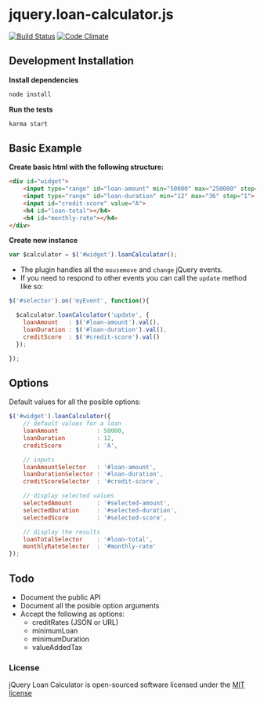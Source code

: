 # jquery.loan-calculator.js

[![Build Status](https://travis-ci.org/scrubmx/jquery.loan-calculator.svg?branch=master)](https://travis-ci.org/scrubmx/jquery.loan-calculator) [![Code Climate](https://codeclimate.com/github/scrubmx/jquery.loan-calculator/badges/gpa.svg)](https://codeclimate.com/github/scrubmx/jquery.loan-calculator)

## Development Installation
**Install dependencies**
```bash
node install
```

**Run the tests**
```bash
karma start
```

## Basic Example
**Create basic html with the following structure:**
```html
<div id="widget">
    <input type="range" id="loan-amount" min="50000" max="250000" step="1000">
    <input type="range" id="loan-duration" min="12" max="36" step="1">
    <input id="credit-score" value="A">
    <h4 id="loan-total"></h4>
    <h4 id="monthly-rate"></h4>
</div>
```

**Create new instance**
```js
var $calculator = $('#widget').loanCalculator();
```


* The plugin handles all the `mousemove` and `change` jQuery events.
* If you need to respond to other events you can call the `update` method like so:
```js
$('#selector').on('myEvent', function(){

  $calculator.loanCalculator('update', {
    loanAmount   : $('#loan-amount').val(),
    loanDuration : $('#loan-duration').val(),
    creditScore  : $('#credit-score').val()
  });

});
```

## Options
Default values for all the posible options:
```js
$('#widget').loanCalculator({
    // default values for a loan
    loanAmount           : 50000,
    loanDuration         : 12,
    creditScore          : 'A',

    // inputs
    loanAmountSelector   : '#loan-amount',
    loanDurationSelector : '#loan-duration',
    creditScoreSelector  : '#credit-score',

    // display selected values
    selectedAmount       : '#selected-amount',
    selectedDuration     : '#selected-duration',
    selectedScore        : '#selected-score',

    // display the results
    loanTotalSelector    : '#loan-total',
    monthlyRateSelector  : '#monthly-rate'
});
```


## Todo

* Document the public API
* Document all the posible option arguments
* Accept the following as options:
  * creditRates (JSON or URL)
  * minimumLoan 
  * minimumDuration
  * valueAddedTax

### License

jQuery Loan Calculator is open-sourced software licensed under the [MIT license](https://github.com/scrubmx/jquery.loan-calculator/blob/master/licence.txt)

